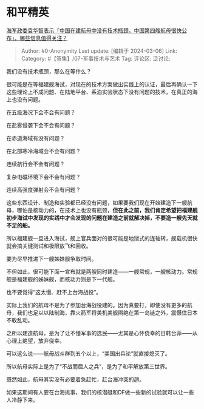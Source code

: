 # 和平精英
[海军政委袁华智表示「中国在建航母中没有技术瓶颈，中国第四艘航母很快公布」，哪些信息值得关注？](https://www.zhihu.com/question/647282636/answer/3420589411)

> Author: #0-Anonymity
> Last update: [编辑于 2024-03-06]
> Link:
> Category: #【答集】/07-军事技术与艺术 
> Tag: 
> 评论区:
> 泛讨论:

我们没有技术瓶颈，那么在等什么？

很可能是在等福建舰海试，对现在的技术方案做出实践上的认证，最后再确认一下这些理论上不成问题、在陆地平台、系泊实验状态下没有问题的技术，在真正的海上也没有问题。

在五级海况下会不会有问题？

在盐雾侵袭下会不会有问题？

在赤道海域有没有问题？

在北部寒冷海域会不会有问题？

连续航行会不会有问题？

复杂电磁环境下会不会有问题？

连续高强度弹射会不会有问题？

这些东西设计、制造和实验都已经没有问题，如果要我们现在开始建造下一艘航母，哪怕是核动力的，在技术上也没有瓶颈，**但在此之前，我们肯定希望把福建舰初步海试中发现的实践中才会发现的问题在建造之前就解决掉，不要造一艘先天就不足的船。**

所以福建舰一旦进入海试，舰上官兵面对的很可能是地狱式的连轴转，舰载机很快就会搞关键测试和极限放飞和回收。

要为尽早推进下一艘姊妹舰争取时间。

不但如此，很可能下面一宣布就是两艘同时建造——一艘常规，一艘核动力。常规舰是福建舰的姊妹舰，而核动力则是下一代舰。

也不要觉得“这太慢、赶不上台海战役”。

实际上我们的航母不是为了参加台海战役建的。因为真要打，即使没有更多的航母，我们也足以以陆制海，靠火箭军将美机美舰隔绝在第一岛链之外，震慑住日本不敢乱动。

之所以建造航母，是为了让不懂军事的选民——尤其是心怀侥幸的日韩台菲——从心理上绝望，放弃侥幸。

可以这么说——航母战斗群到五个以上，“美国出兵论”就直接熄灭了。

所以航母实际上是为了“不战而屈人之兵”，是为了和平解放第三世界。

既然如此，航母其实没有必要着急赶忙，赶台海冲突的趟。

如果这期间有人要在台海挑事，我们的核潜艇和DF做一些新的试验就可以让一些人冷静下来。